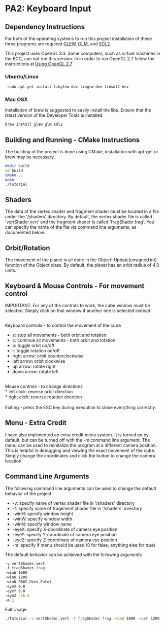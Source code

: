 # PA2: Keyboard Input

## Dependency Instructions
For both of the operating systems to run this project installation of these three programs are required [GLEW](http://glew.sourceforge.net/), [GLM](http://glm.g-truc.net/0.9.7/index.html), and [SDL2](https://wiki.libsdl.org/Tutorials).

This project uses OpenGL 3.3. Some computers, such as virtual machines in the ECC, can not run this version. In in order to run OpenGL 2.7 follow the instructions at [Using OpenGL 2.7](https://github.com/HPC-Vis/computer-graphics/wiki/Using-OpenGL-2.7)

### Ubuntu/Linux
```bash
 sudo apt-get install libglew-dev libglm-dev libsdl2-dev
```

### Mac OSX
Installation of brew is suggested to easily install the libs. Ensure that the latest version of the Developer Tools is installed.
```bash
brew install glew glm sdl2
```

## Building and Running - CMake Instructions
The building of the project is done using CMake, installation with apt-get or brew may be necessary.

```bash
mkdir build
cd build
cmake ..
make
./Tutorial
```

## Shaders
The data of the vertex shader and fragment shader must be located in a file under the '/shaders' directory. By default, the vertex shader file is called 'vertShader.vert' and the fragment shader is called 'fragShader.frag'. You can specify the name of the file via command line arguments, as documented below.

## Orbit/Rotation
The movement of the planet is all done in the Object::Update(unsigned int) function of the Object class. By default, the planet has an orbit radius of 4.0 units.

## Keyboard & Mouse Controls - For movement control
IMPORTANT: For any of the controls to work, the cube window must be selected. Simply click on that window if another one is selected instead <br><br>

Keyboard controls - to control the movement of the cube <br>
  * s: stop all movements - both orbit and rotation <br>
  * c: continue all movements - both orbit and rotation <br>
  * o: toggle orbit on/off <br>
  * r: toggle rotation on/off <br>
  * right arrow: orbit counterclockwise <br>
  * left arrow: orbit clockwise <br>
  * up arrow: rotate right <br>
  * down arrow: rotate left <br> 
<br>
Mouse controls - to change directions <br>
  * left click: reverse orbit direction <br>
  * right click: reverse rotation direction <br>
<br>
Exiting - press the ESC key during execution to close everything correctly.

## Menu - Extra Credit
I have also implimented an extra credit menu system. It is turned on by default, but can be turned off with the -m command line argument. The menu can be used to reinitalize the program at a different camera position. This is helpful in debugging and viewing the exact movement of the cube. Simply change the coordinates and click the button to change the camera location.
<br>


## Command Line Arguments
The following command line arguments can be used to change the default behavior of the project
  * -v: specify name of vertex shader file in '/shaders' directory <br>
  * -f: specify name of fragement shader file in '/shaders' directory <br>
  * -winH: specify window height <br>
  * -winW: specify window width <br>
  * -winN: specify window name <br>
  * -eyeX: specify X-coordinate of camera eye position <br>
  * -eyeY: specify Y-coordinate of camera eye position <br>
  * -eyeZ: specify Z-coordinate of camera eye position <br>
  * -m: specify if menu should be used (0 for false, anything else for true)

The default behavior can be achieved with the following arguments
```bash
-v vertShader.vert
-f fragShader.frag
-winW 1600
-winH 1200
-winN PA02_Deev_Patel
-eyeX 0.0
-eyeY 8.0
-eyeZ -16.0 
-m 1
```

Full Usage:
```bash
./Tutorial -v vertShader.vert -f fragShader.frag -winW 1600 -winH 1200 -winN PA02_Deev_Patel -eyeX 0.0 -eyeY 8.0 -eyeZ -16.0 -m 1
```
